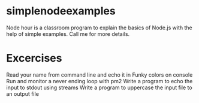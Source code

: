 # simplenodeexamples
Node hour is a classroom program to explain the basics of Node.js with the help of simple examples.
Call me for more details.

# Excercises
Read your name from command line and echo it in Funky colors on console
Run and monitor a never ending loop with pm2
Write a program to echo the input to stdout using streams
Write a program to uppercase the input file to an output file


